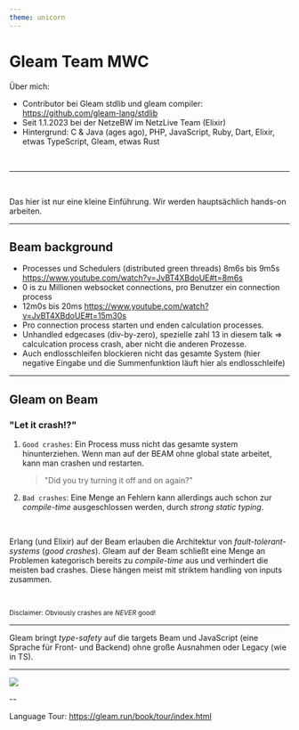 ```yaml
---
theme: unicorn
---
```

# Gleam Team MWC

Über mich:

- Contributor bei Gleam stdlib und gleam compiler: <https://github.com/gleam-lang/stdlib> <mdi-emoticon-excited />
- Seit 1.1.2023 bei der NetzeBW im NetzLive Team (Elixir)
- Hintergrund: C & Java (ages ago), PHP, JavaScript, Ruby, Dart, Elixir, etwas TypeScript, Gleam, etwas Rust

&nbsp;

***

&nbsp;

Das hier ist nur eine kleine Einführung. Wir werden hauptsächlich hands-on arbeiten.

---

## Beam background

- Processes und Schedulers (distributed green threads) 8m6s bis 9m5s <https://www.youtube.com/watch?v=JvBT4XBdoUE#t=8m6s>
- 0 is zu Millionen websocket connections, pro Benutzer ein connection process
- 12m0s bis 20ms <https://www.youtube.com/watch?v=JvBT4XBdoUE#t=15m30s>
- Pro connection process starten und enden calculation processes.
- Unhandled edgecases (div-by-zero), spezielle zahl 13 in diesem talk => calculcation process crash, aber nicht die anderen Prozesse.
- Auch endlosschleifen blockieren nicht das gesamte System (hier negative Eingabe und die Summenfunktion läuft hier als endlosschleife)

---

## Gleam on Beam

### "Let it crash!?"

1. `Good crashes`: Ein Process muss nicht das gesamte system hinunterziehen. Wenn man auf der BEAM ohne global state arbeitet, kann man crashen und restarten.
   > "Did you try turning it off and on again?"
2. `Bad crashes`: Eine Menge an Fehlern kann allerdings auch schon zur _compile-time_ ausgeschlossen werden, durch _strong static typing_.

&nbsp;

Erlang (und Elixir) auf der Beam erlauben die Architektur von _fault-tolerant-systems_ (_good crashes_).
Gleam auf der Beam schließt eine Menge an Problemen kategorisch bereits zu _compile-time_ aus und verhindert die meisten bad crashes.
Diese hängen meist mit striktem handling von inputs zusammen.

&nbsp;

<sub>Disclaimer: Obviously crashes are *NEVER* good! <mdi-emoticon-poop /></sub>

---

Gleam bringt _type-safety_ auf die targets Beam und JavaScript (eine Sprache für Front- und Backend) ohne große Ausnahmen oder Legacy (wie in TS).

---


<img src="/star-history-2.png" class="rounded drop-shadow-2xl m-10 h-90" />

--

Language Tour: <https://gleam.run/book/tour/index.html>
